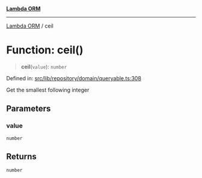 [**Lambda ORM**](../README.md)

***

[Lambda ORM](../README.md) / ceil

# Function: ceil()

> **ceil**(`value`): `number`

Defined in: [src/lib/repository/domain/queryable.ts:308](https://github.com/lambda-orm/lambdaorm-base/blob/54d568062b637a6aed5442a048b140146d1f573b/src/lib/repository/domain/queryable.ts#L308)

Get the smallest following integer

## Parameters

### value

`number`

## Returns

`number`
